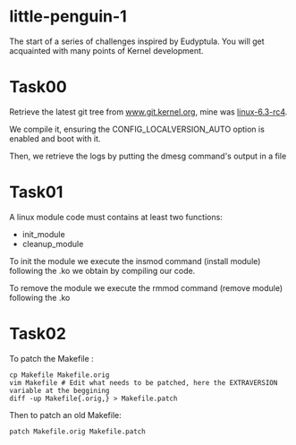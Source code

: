 # little-penguin-1
The start of a series of challenges inspired by Eudyptula. You will get acquainted with many points of Kernel development.

# Task00

Retrieve the latest git tree from www.git.kernel.org, mine was [linux-6.3-rc4](https://git.kernel.org/pub/scm/linux/kernel/git/torvalds/linux.git/snapshot/linux-6.3-rc4.tar.gz).

We compile it, ensuring the CONFIG_LOCALVERSION_AUTO option is enabled and boot with it.

Then, we retrieve the logs by putting the dmesg command's output in a file

# Task01

A linux module code must contains at least two functions:
  - init_module
  - cleanup_module

To init the module we execute the insmod command (install module) following the .ko we obtain by compiling our code.

To remove the module we execute the rmmod command (remove module) following the .ko

# Task02

To patch the Makefile :
```
cp Makefile Makefile.orig
vim Makefile # Edit what needs to be patched, here the EXTRAVERSION variable at the beggining
diff -up Makefile{.orig,} > Makefile.patch
```
Then to patch an old Makefile:
```
patch Makefile.orig Makefile.patch
```
